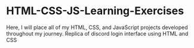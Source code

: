 # HTML-CSS-JS-Learning-Exercises
Here, I will place all of my HTML, CSS, and JavaScript projects developed throughout my journey.
Replica of discord login interface using HTML and CSS
